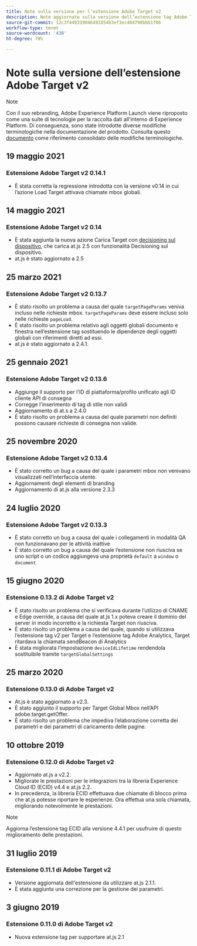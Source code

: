 ```yaml
---
title: Note sulla versione per l’estensione Adobe Target v2
description: Note aggiornate sulla versione dell’estensione tag Adobe Target v2 in Adobe Experience Platform.
source-git-commit: 12c3f440319046491054b3ef3ec404798bb61f06
workflow-type: tm+mt
source-wordcount: '438'
ht-degree: 78%

---
```


# Note sulla versione dell’estensione Adobe Target v2

>[!NOTE]
>
>Con il suo rebranding, Adobe Experience Platform Launch viene riproposto come una suite di tecnologie per la raccolta dati all’interno di Experience Platform. Di conseguenza, sono state introdotte diverse modifiche terminologiche nella documentazione del prodotto. Consulta questo [documento](../../../term-updates.md) come riferimento consolidato delle modifiche terminologiche.

## 19 maggio 2021

### Estensione Adobe Target v2 0.14.1

- È stata corretta la regressione introdotta con la versione v0.14 in cui l’azione Load Target attivava chiamate mbox globali.

## 14 maggio 2021

### Estensione Adobe Target v2 0.14

- È stata aggiunta la nuova azione Carica Target con [decisioning sul dispositivo](./overview.md#load-target-with-on-device-decisioning), che carica at.js 2.5 con funzionalità Decisioning sul dispositivo.
- at.js è stato aggiornato a 2.5


## 25 marzo 2021

### Estensione Adobe Target v2 0.13.7

- È stato risolto un problema a causa del quale `targetPageParams` veniva incluso nelle richieste mbox. `targetPageParams` deve essere incluso solo nelle richieste `pageLoad`.
- È stato risolto un problema relativo agli oggetti globali documento e finestra nell’estensione tag sostituendo le dipendenze degli oggetti globali con riferimenti diretti ad essi.
- at.js è stato aggiornato a 2.4.1.

## 25 gennaio 2021

### Estensione Adobe Target v2 0.13.6

- Aggiunge il supporto per l&#39;ID di piattaforma/profilo unificato agli ID cliente API di consegna
- Corregge l&#39;inserimento di tag di stile non validi
- Aggiornamento di at.s a 2.4.0
- È stato risolto un problema a causa del quale parametri non definiti possono causare richieste di consegna non valide.

## 25 novembre 2020

### Estensione Adobe Target v2 0.13.4

- È stato corretto un bug a causa del quale i parametri mbox non venivano visualizzati nell’interfaccia utente.
- Aggiornamenti degli elementi di branding
- Aggiornamento di at.js alla versione 2.3.3

## 24 luglio 2020

### Estensione Adobe Target v2 0.13.3

- È stato corretto un bug a causa del quale i collegamenti in modalità QA non funzionavano per le attività inattive
- È stato corretto un bug a causa del quale l’estensione non riusciva se uno script o un codice aggiungeva una proprietà `default` a `window` o `document`

## 15 giugno 2020

### Estensione 0.13.2 di Adobe Target v2

- È stato risolto un problema che si verificava durante l’utilizzo di CNAME e Edge override, a causa del quale at.js 1.x poteva creare il dominio del server in modo incorretto e la richiesta Target non riusciva.
- È stato risolto un problema a causa del quale, quando si utilizzava l’estensione tag v2 per Target e l’estensione tag Adobe Analytics, Target ritardava la chiamata sendBeacon di Analytics
- È stata migliorata l’impostazione `deviceIdLifetime` rendendola sostituibile tramite `targetGlobalSettings`

## 25 marzo 2020

### Estensione 0.13.0 di Adobe Target v2

- At.js è stato aggiornato a v2.3.
- È stato aggiunto il supporto per Target Global Mbox nell’API adobe.target.getOffer.
- È stato risolto un problema che impediva l’elaborazione corretta dei parametri e dei parametri di caricamento delle pagine.

## 10 ottobre 2019

### Estensione 0.12.0 di Adobe Target v2

- Aggiornato at.js a v2.2.
- Migliorate le prestazioni per le integrazioni tra la libreria Experience Cloud ID (ECID) v4.4 e at.js 2.2.
- In precedenza, la libreria ECID effettuava due chiamate di blocco prima che at.js potesse riportare le esperienze. Ora effettua una sola chiamata, migliorando notevolmente le prestazioni.

>[!NOTE]
>Aggiorna l’estensione tag ECID alla versione 4.4.1 per usufruire di questo miglioramento delle prestazioni.

## 31 luglio 2019

### Estensione 0.11.1 di Adobe Target v2

- Versione aggiornata dell&#39;estensione da utilizzare at.js 2.1.1.
- È stata aggiunta una correzione per la gestione dei parametri.

## 3 giugno 2019

### Estensione 0.11.0 di Adobe Target v2

- Nuova estensione tag per supportare at.js 2.1
